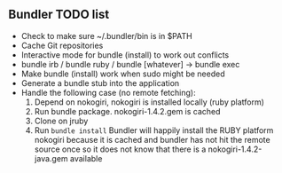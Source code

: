 ## Bundler TODO list

  - Check to make sure ~/.bundler/bin is in $PATH
  - Cache Git repositories
  - Interactive mode for bundle (install) to work out conflicts
  - bundle irb / bundle ruby / bundle [whatever] -> bundle exec
  - Make bundle (install) work when sudo might be needed
  - Generate a bundle stub into the application
  - Handle the following case (no remote fetching):
    1) Depend on nokogiri, nokogiri is installed locally (ruby platform)
    2) Run bundle package. nokogiri-1.4.2.gem is cached
    3) Clone on jruby
    4) Run `bundle install`
    Bundler will happily install the RUBY platform nokogiri because it
    is cached and bundler has not hit the remote source once so it does
    not know that there is a nokogiri-1.4.2-java.gem available